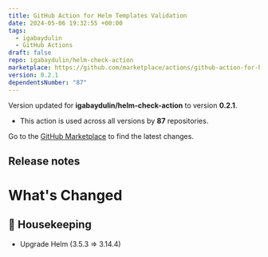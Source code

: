 ```yaml
---
title: GitHub Action for Helm Templates Validation
date: 2024-05-06 19:32:55 +00:00
tags:
  - igabaydulin
  - GitHub Actions
draft: false
repo: igabaydulin/helm-check-action
marketplace: https://github.com/marketplace/actions/github-action-for-helm-templates-validation
version: 0.2.1
dependentsNumber: "87"
---
```



Version updated for **igabaydulin/helm-check-action** to version **0.2.1**.
- This action is used across all versions by **87** repositories.

Go to the [GitHub Marketplace](https://github.com/marketplace/actions/github-action-for-helm-templates-validation) to find the latest changes.

## Release notes

# What's Changed
## :broom: Housekeeping
* Upgrade Helm (3.5.3 => 3.14.4)
